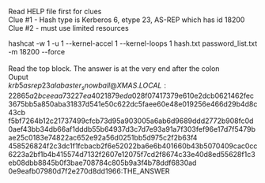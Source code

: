 Read HELP file first for clues <br>
Clue #1 - Hash type is Kerberos 6, etype 23, AS-REP which has id 18200 <br>
Clue #2 - must use limited resources <br>

hashcat -w 1 -u 1 --kernel-accel 1 --kernel-loops 1 hash.txt password_list.txt -m 18200 --force <br>
<br>
Read the top block. The answer is at the very end after the colon <br>
Ouput <br>
$krb5asrep$23$alabaster_snowball@XMAS.LOCAL:22865a2bceeaa73227ea4021879eda02$8f07417379e610e2dcb0621462fec3675bb5a850aba31837d541e50c622dc5faee60e48e019256e466d29b4d8c43cb <br>
f5bf7264b12c21737499cfcb73d95a903005a6ab6d9689ddd2772b908fc0d0aef43bb34db66af1dddb55b64937d3c7d7e93a91a7f303fef96e17d7f5479bae25c0183e74822ac652e92a56d0251bb5d975c2f2b63f4 <br>
458526824f2c3dc1f1fcbacb2f6e52022ba6e6b401660b43b5070409cac0cc6223a2bf1b4b415574d7132f2607e12075f7cd2f8674c33e40d8ed55628f1c3eb08dbb8845b0f3bae708784c805b9a3f4b78ddf6830ad <br>
0e9eafb07980d7f2e270d8dd1966:THE_ANSWER
